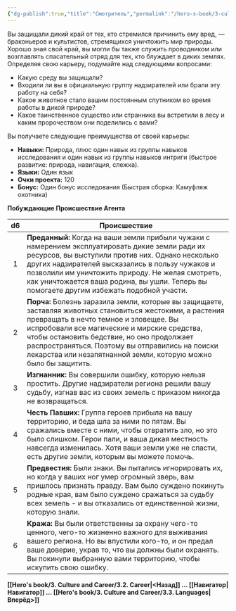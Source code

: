 ```yaml
---
{"dg-publish":true,"title":"Смотритель","permalink":"/hero-s-book/3-culture-and-career/careers/warden/","dgPassFrontmatter":true}
---
```


Вы защищали дикий край от тех, кто стремился причинить ему вред, — браконьеров и культистов, стремящихся уничтожить мир природы. Хорошо зная свой край, вы могли бы также служить проводником или возглавлять спасательный отряд для тех, кто блуждает в диких землях. Определяя свою карьеру, подумайте над следующими вопросами:

- Какую среду вы защищали?
- Входили ли вы в официальную группу надзирателей или брали эту работу на себя?
- Какое животное стало вашим постоянным спутником во время работы в дикой природе?
- Какое таинственное существо или странника вы встретили в лесу и каким пророчеством они поделились с вами?

Вы получаете следующие преимущества от своей карьеры:

- **Навыки:** Природа, плюс один навык из группы навыков исследования и один навык из группы навыков интриги (быстрое развитие: природа, навигация, слежка).
- **Языки:** Один язык
- **Очки проекта:** 120
- **Бонус:** Один бонус исследования (Быстрая сборка: Камуфляж охотника)

**Побуждающие Происшествие Агента**

| d6  | Происшествие                                                                                                                                                                                                                                                                                                                                                             |
| :-: | ------------------------------------------------------------------------------------------------------------------------------------------------------------------------------------------------------------------------------------------------------------------------------------------------------------------------------------------------------------------------ |
|  1  | **Преданный:** Когда на ваши земли прибыли чужаки с намерением эксплуатировать дикие земли ради их ресурсов, вы выступили против них. Однако несколько других надзирателей высказались в пользу чужаков и позволили им уничтожить природу. Не желая смотреть, как уничтожается ваша родина, вы ушли. Теперь вы помогаете другим избежать подобной участи.                |
|  2  | **Порча:** Болезнь заразила земли, которые вы защищаете, заставляя животных становиться жестокими, а растения превращать в нечто темное и зловещее. Вы испробовали все магические и мирские средства, чтобы остановить бедствие, но оно продолжает распространяться. Поэтому вы отправились на поиски лекарства или незапятнанной земли, которую можно было бы защитить. |
|  3  | **Изгнанник:** Вы совершили ошибку, которую нельзя простить. Другие надзиратели региона решили вашу судьбу, изгнав вас из своих земель с приказом никогда не возвращаться.                                                                                                                                                                                               |
|  4  | **Честь Павших:** Группа героев прибыла на вашу территорию, и беда шла за ними по пятам. Вы сражались вместе с ними, чтобы отвратить зло, но это было слишком. Герои пали, и ваша дикая местность навсегда изменилась. Хотя ваши земли уже не спасти, есть другие земли, которым вы можете помочь.                                                                       |
|  5  | **Предвестия:** Были знаки. Вы пытались игнорировать их, но когда у ваших ног умер огромный зверь, вам пришлось признать правду. Вам было суждено покинуть родные края, вам было суждено сражаться за судьбу всех земель - и вы отказались от единственной жизни, которую знали.                                                                                         |
|  6  | **Кража:** Вы были ответственны за охрану чего-то ценного, чего-то жизненно важного для выживания вашего региона. Но вы впустили кого-то, и он предал ваше доверие, украв то, что вы должны были охранять. Вы покинули выбранную вами территорию, чтобы искупить свою ошибку.                                                                                            |
**[[Hero's book/3. Culture and Career/3.2. Career\|<Назад]] ... [[Навигатор\|Навигатор]] ... [[Hero's book/3. Culture and Career/3.3. Languages\|Вперёд>]]**